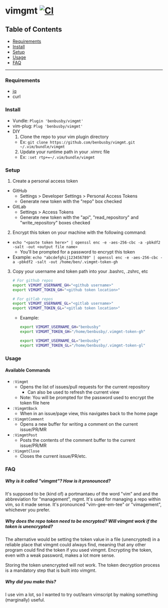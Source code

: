 # vimgmt [![CI](https://github.com/benbusby/vimgmt/workflows/CI/badge.svg?branch=main)](https://github.com/benbusby/vimgmt/actions)

## Table of Contents
- [Requirements](#requirements)
- [Install](#install)
- [Setup](#setup)
- [Usage](#usage)
- [FAQ](#faq)

___

### Requirements
- [jq](https://stedolan.github.io/jq/download/)
- curl

### Install
- Vundle: `Plugin 'benbusby/vimgmt'`
- vim-plug: `Plug 'benbusby/vimgmt'`
- DIY
  1. Clone the repo to your vim plugin directory
    - Ex: `git clone https://github.com/benbusby/vimgmt.git ~/.vim/bundle/vimgmt`
  2. Update your runtime path in your .vimrc file
    - Ex: `:set rtp+=~/.vim/bundle/vimgmt`

### Setup
1. Create a personal access token
  - GitHub
    - Settings > Developer Settings > Personal Access Tokens
    - Generate new token with the "repo" box checked
  - GitLab
    - Settings > Access Tokens
    - Generate new token with the "api", "read_repository" and "write_repository" boxes checked
2. Encrypt this token on your machine with the following command:
  - `echo "<paste token here>" | openssl enc -e -aes-256-cbc -a -pbkdf2 -salt -out <output file name>`
    - You'll be prompted for a password to encrypt this token
  - Example: `echo "abcdefghij123456789" | openssl enc -e -aes-256-cbc -a -pbkdf2 -salt -out /home/ben/.vimgmt-token-gh`
3. Copy your username and token path into your .bashrc, .zshrc, etc
    ```bash
    # For github repos
    export VIMGMT_USERNAME_GH="<github username>"
    export VIMGMT_TOKEN_GH="<github token location>"

    # For gitlab repos
    export VIMGMT_USERNAME_GL="<gitlab username>"
    export VIMGMT_TOKEN_GL="<gitlab token location>"
    ```
    - Example:
      ```bash
      export VIMGMT_USERNAME_GH="benbusby"
      export VIMGMT_TOKEN_GH="/home/benbusby/.vimgmt-token-gh"

      export VIMGMT_USERNAME_GL="benbusby"
      export VIMGMT_TOKEN_GL="/home/benbusby/.vimgmt-token-gl"
      ```

### Usage
#### Available Commands
- `:Vimgmt`
  - Opens the list of issues/pull requests for the current repository
    - Can also be used to refresh the current view
  - Note: You will be prompted for the password used to encrypt the token file here
- `:VimgmtBack`
  - When in an issue/page view, this navigates back to the home page
- `:VimgmtComment`
  - Opens a new buffer for writing a comment on the current issue/PR/MR
- `:VimgmtPost`
  - Posts the contents of the comment buffer to the current issue/PR/MR
- `:VimgmtClose`
  - Closes the current issue/PR/etc.

### FAQ
##### Why is it called "vimgmt"? How is it pronounced?
It's supposed to be (kind of) a portmantaeu of the word "vim" and and the abbreviation for "management", mgmt. It's used for managing a repo within vim, so it made sense. It's pronounced "vim-gee-em-tee" or "vimagement", whichever you prefer.

##### Why does the repo token need to be encrypted? Will vimgmt work if the token is unencrypted?
The alternative would be setting the token value in a file (unencrypted) in a reliable place that vimgmt could always find, meaning that any other program could find the token if you used vimgmt. Encrypting the token, even with a weak password, makes a lot more sense.

Storing the token unencrypted will not work. The token decryption process is a mandatory step that is built into vimgmt.

##### Why did you make this?
I use vim a lot, so I wanted to try out/learn vimscript by making something (marginally) useful.

